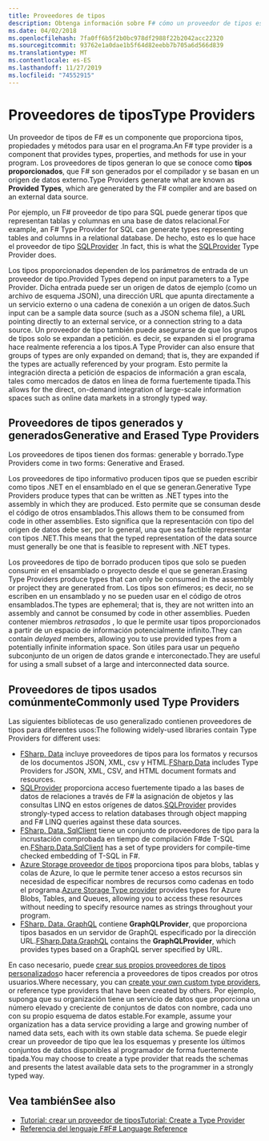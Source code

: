 ```yaml
---
title: Proveedores de tipos
description: Obtenga información sobre F# cómo un proveedor de tipos es un componente que proporciona tipos, propiedades y métodos para su uso en los programas.
ms.date: 04/02/2018
ms.openlocfilehash: 7fa0ff6b5f2b0bc978df2988f22b2042acc22320
ms.sourcegitcommit: 93762e1a0dae1b5f64d82eebb7b705a6d566d839
ms.translationtype: MT
ms.contentlocale: es-ES
ms.lasthandoff: 11/27/2019
ms.locfileid: "74552915"
---
```

# <a name="type-providers"></a><span data-ttu-id="006aa-103">Proveedores de tipos</span><span class="sxs-lookup"><span data-stu-id="006aa-103">Type Providers</span></span>

<span data-ttu-id="006aa-104">Un proveedor de tipos de F# es un componente que proporciona tipos, propiedades y métodos para usar en el programa.</span><span class="sxs-lookup"><span data-stu-id="006aa-104">An F# type provider is a component that provides types, properties, and methods for use in your program.</span></span> <span data-ttu-id="006aa-105">Los proveedores de tipos generan lo que se conoce como **tipos proporcionados**, que F# son generados por el compilador y se basan en un origen de datos externo.</span><span class="sxs-lookup"><span data-stu-id="006aa-105">Type Providers generate what are known as **Provided Types**, which are generated by the F# compiler and are based on an external data source.</span></span>

<span data-ttu-id="006aa-106">Por ejemplo, un F# proveedor de tipo para SQL puede generar tipos que representan tablas y columnas en una base de datos relacional.</span><span class="sxs-lookup"><span data-stu-id="006aa-106">For example, an F# Type Provider for SQL can generate types representing tables and columns in a relational database.</span></span> <span data-ttu-id="006aa-107">De hecho, esto es lo que hace el proveedor de tipo [SQLProvider](https://fsprojects.github.io/SQLProvider/) .</span><span class="sxs-lookup"><span data-stu-id="006aa-107">In fact, this is what the [SQLProvider](https://fsprojects.github.io/SQLProvider/) Type Provider does.</span></span>

<span data-ttu-id="006aa-108">Los tipos proporcionados dependen de los parámetros de entrada de un proveedor de tipo.</span><span class="sxs-lookup"><span data-stu-id="006aa-108">Provided Types depend on input parameters to a Type Provider.</span></span> <span data-ttu-id="006aa-109">Dicha entrada puede ser un origen de datos de ejemplo (como un archivo de esquema JSON), una dirección URL que apunta directamente a un servicio externo o una cadena de conexión a un origen de datos.</span><span class="sxs-lookup"><span data-stu-id="006aa-109">Such input can be a sample data source (such as a JSON schema file), a URL pointing directly to an external service, or a connection string to a data source.</span></span> <span data-ttu-id="006aa-110">Un proveedor de tipo también puede asegurarse de que los grupos de tipos solo se expandan a petición. es decir, se expanden si el programa hace realmente referencia a los tipos.</span><span class="sxs-lookup"><span data-stu-id="006aa-110">A Type Provider can also ensure that groups of types are only expanded on demand; that is, they are expanded if the types are actually referenced by your program.</span></span> <span data-ttu-id="006aa-111">Esto permite la integración directa a petición de espacios de información a gran escala, tales como mercados de datos en línea de forma fuertemente tipada.</span><span class="sxs-lookup"><span data-stu-id="006aa-111">This allows for the direct, on-demand integration of large-scale information spaces such as online data markets in a strongly typed way.</span></span>

## <a name="generative-and-erased-type-providers"></a><span data-ttu-id="006aa-112">Proveedores de tipos generados y generados</span><span class="sxs-lookup"><span data-stu-id="006aa-112">Generative and Erased Type Providers</span></span>

<span data-ttu-id="006aa-113">Los proveedores de tipos tienen dos formas: generable y borrado.</span><span class="sxs-lookup"><span data-stu-id="006aa-113">Type Providers come in two forms: Generative and Erased.</span></span>

<span data-ttu-id="006aa-114">Los proveedores de tipo informativo producen tipos que se pueden escribir como tipos .NET en el ensamblado en el que se generan.</span><span class="sxs-lookup"><span data-stu-id="006aa-114">Generative Type Providers produce types that can be written as .NET types into the assembly in which they are produced.</span></span> <span data-ttu-id="006aa-115">Esto permite que se consuman desde el código de otros ensamblados.</span><span class="sxs-lookup"><span data-stu-id="006aa-115">This allows them to be consumed from code in other assemblies.</span></span> <span data-ttu-id="006aa-116">Esto significa que la representación con tipo del origen de datos debe ser, por lo general, una que sea factible representar con tipos .NET.</span><span class="sxs-lookup"><span data-stu-id="006aa-116">This means that the typed representation of the data source must generally be one that is feasible to represent with .NET types.</span></span>

<span data-ttu-id="006aa-117">Los proveedores de tipo de borrado producen tipos que solo se pueden consumir en el ensamblado o proyecto desde el que se generan.</span><span class="sxs-lookup"><span data-stu-id="006aa-117">Erasing Type Providers produce types that can only be consumed in the assembly or project they are generated from.</span></span> <span data-ttu-id="006aa-118">Los tipos son efímeros; es decir, no se escriben en un ensamblado y no se pueden usar en el código de otros ensamblados.</span><span class="sxs-lookup"><span data-stu-id="006aa-118">The types are ephemeral; that is, they are not written into an assembly and cannot be consumed by code in other assemblies.</span></span> <span data-ttu-id="006aa-119">Pueden contener miembros *retrasados* , lo que le permite usar tipos proporcionados a partir de un espacio de información potencialmente infinito.</span><span class="sxs-lookup"><span data-stu-id="006aa-119">They can contain *delayed* members, allowing you to use provided types from a potentially infinite information space.</span></span> <span data-ttu-id="006aa-120">Son útiles para usar un pequeño subconjunto de un origen de datos grande e interconectado.</span><span class="sxs-lookup"><span data-stu-id="006aa-120">They are useful for using a small subset of a large and interconnected data source.</span></span>

## <a name="commonly-used-type-providers"></a><span data-ttu-id="006aa-121">Proveedores de tipos usados comúnmente</span><span class="sxs-lookup"><span data-stu-id="006aa-121">Commonly used Type Providers</span></span>

<span data-ttu-id="006aa-122">Las siguientes bibliotecas de uso generalizado contienen proveedores de tipos para diferentes usos:</span><span class="sxs-lookup"><span data-stu-id="006aa-122">The following widely-used libraries contain Type Providers for different uses:</span></span>

- <span data-ttu-id="006aa-123">[FSharp. Data](https://fsharp.github.io/FSharp.Data/) incluye proveedores de tipos para los formatos y recursos de los documentos JSON, XML, csv y HTML.</span><span class="sxs-lookup"><span data-stu-id="006aa-123">[FSharp.Data](https://fsharp.github.io/FSharp.Data/) includes Type Providers for JSON, XML, CSV, and HTML document formats and resources.</span></span>
- <span data-ttu-id="006aa-124">[SQLProvider](https://fsprojects.github.io/SQLProvider/) proporciona acceso fuertemente tipado a las bases de datos de relaciones a través de F# la asignación de objetos y las consultas LINQ en estos orígenes de datos.</span><span class="sxs-lookup"><span data-stu-id="006aa-124">[SQLProvider](https://fsprojects.github.io/SQLProvider/) provides strongly-typed access to relation databases through object mapping and F# LINQ queries against these data sources.</span></span>
- <span data-ttu-id="006aa-125">[FSharp. Data. SqlClient](https://fsprojects.github.io/FSharp.Data.SqlClient/) tiene un conjunto de proveedores de tipo para la incrustación comprobada en tiempo de compilación F#de T-SQL en.</span><span class="sxs-lookup"><span data-stu-id="006aa-125">[FSharp.Data.SqlClient](https://fsprojects.github.io/FSharp.Data.SqlClient/) has a set of type providers for compile-time checked embedding of T-SQL in F#.</span></span>
- <span data-ttu-id="006aa-126">[Azure Storage proveedor de tipos](https://fsprojects.github.io/AzureStorageTypeProvider/) proporciona tipos para blobs, tablas y colas de Azure, lo que le permite tener acceso a estos recursos sin necesidad de especificar nombres de recursos como cadenas en todo el programa.</span><span class="sxs-lookup"><span data-stu-id="006aa-126">[Azure Storage Type provider](https://fsprojects.github.io/AzureStorageTypeProvider/) provides types for Azure Blobs, Tables, and Queues, allowing you to access these resources without needing to specify resource names as strings throughout your program.</span></span>
- <span data-ttu-id="006aa-127">[FSharp. Data. GraphQL](https://fsprojects.github.io/FSharp.Data.GraphQL/index.html) contiene **GraphQLProvider**, que proporciona tipos basados en un servidor de GraphQL especificado por la dirección URL.</span><span class="sxs-lookup"><span data-stu-id="006aa-127">[FSharp.Data.GraphQL](https://fsprojects.github.io/FSharp.Data.GraphQL/index.html) contains the **GraphQLProvider**, which provides types based on a GraphQL server specified by URL.</span></span>

<span data-ttu-id="006aa-128">En caso necesario, puede [crear sus propios proveedores de tipos personalizados](creating-a-type-provider.md)o hacer referencia a proveedores de tipos creados por otros usuarios.</span><span class="sxs-lookup"><span data-stu-id="006aa-128">Where necessary, you can [create your own custom type providers](creating-a-type-provider.md), or reference type providers that have been created by others.</span></span> <span data-ttu-id="006aa-129">Por ejemplo, suponga que su organización tiene un servicio de datos que proporciona un número elevado y creciente de conjuntos de datos con nombre, cada uno con su propio esquema de datos estable.</span><span class="sxs-lookup"><span data-stu-id="006aa-129">For example, assume your organization has a data service providing a large and growing number of named data sets, each with its own stable data schema.</span></span> <span data-ttu-id="006aa-130">Se puede elegir crear un proveedor de tipo que lea los esquemas y presente los últimos conjuntos de datos disponibles al programador de forma fuertemente tipada.</span><span class="sxs-lookup"><span data-stu-id="006aa-130">You may choose to create a type provider that reads the schemas and presents the latest available data sets to the programmer in a strongly typed way.</span></span>

## <a name="see-also"></a><span data-ttu-id="006aa-131">Vea también</span><span class="sxs-lookup"><span data-stu-id="006aa-131">See also</span></span>

- [<span data-ttu-id="006aa-132">Tutorial: crear un proveedor de tipos</span><span class="sxs-lookup"><span data-stu-id="006aa-132">Tutorial: Create a Type Provider</span></span>](creating-a-type-provider.md)
- [<span data-ttu-id="006aa-133">Referencia del lenguaje F#</span><span class="sxs-lookup"><span data-stu-id="006aa-133">F# Language Reference</span></span>](../../language-reference/index.md)
